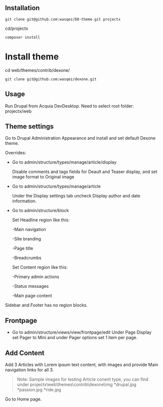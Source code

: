 ## Installation

`git clone git@github.com:wasqez/D8-theme.git projectx`

cd/projectx

`composer install`

# Install theme

cd web/themes/contrib/dexone/

`git clone git@github.com:wasqez/dexone.git`

## Usage

Run Drupal from Acquia DevDesktop. 
Need to select root folder: projectx/web


## Theme settings
Go to Drupal Administration Appearance and install and set default Dexone theme.

Overrides:

* Go to admin/structure/types/manage/article/display

  Disable comments and tags fields for Deault and Teaser display, and set image format to Original image
  
* Go to admin/structure/types/manage/article

  Under the Display settings tab uncheck Display author and date information.
  
* Go to admin/structure/block

  Set Headline region like this:
  
  -Main navigation
  
  -Site branding
  
  -Page title
  
  -Breadcrumbs
  
  
  Set Content region like this:
  
  -Primary admin actions
  
  -Status messages
  
  -Main page content
  
  
 Sidebar and Footer has no region blocks.
 
## Frontpage
 * Go to admin/structure/views/view/frontpage/edit
  Under Page Display set Pager to Mini and under Pager options set 1 item per page.

## Add Content

Add 3 Articles with Lorem ipsum text content, with images and provide Main navigation links for all 3.
>Note: Sample images for testing Article conent type, you can find under projectx\web\themes\contrib\dexone\img
*drupal.jpg
*passion.jpg
*ride.jpg


Go to Home page.

